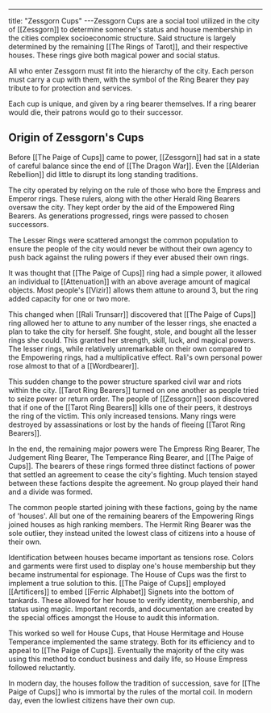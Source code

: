 ---
title: "Zessgorn Cups"
---Zessgorn Cups are a social tool utilized in the city of [[Zessgorn]] to determine someone's status and house membership in the cities complex socioeconomic structure. Said structure is largely determined by the remaining [[The Rings of Tarot]], and their respective houses. These rings give both magical power and social status.

All who enter Zessgorn must fit into the hierarchy of the city. Each person must carry a cup with them, with the symbol of the Ring Bearer they pay tribute to for protection and services.

Each cup is unique, and given by a ring bearer themselves. If a ring bearer would die, their patrons would go to their successor.

## Origin of Zessgorn's Cups
Before [[The Paige of Cups]] came to power, [[Zessgorn]] had sat in a state of careful balance since the end of [[The Dragon War]]. Even the [[Alderian Rebellion]] did little to disrupt its long standing traditions.

The city operated by relying on the rule of those who bore the Empress and Emperor rings. These rulers, along with the other Herald Ring Bearers oversaw the city. They kept order by the aid of the Empowered Ring Bearers. As generations progressed, rings were passed to chosen successors.

The Lesser Rings were scattered amongst the common population to ensure the people of the city would never be without their own agency to push back against the ruling powers if they ever abused their own rings.

It was thought that [[The Paige of Cups]] ring had a simple power, it allowed an individual to [[Attenuation]] with an above average amount of magical objects. Most people's [[Vizir]] allows them attune to around 3, but the ring added capacity for one or two more.

This changed when [[Rali Trunsarr]] discovered that [[The Paige of Cups]] ring allowed her to attune to any number of the lesser rings, she enacted a plan to take the city for herself. She fought, stole, and bought all the lesser rings she could. This granted her strength, skill, luck, and magical powers. The lesser rings, while relatively unremarkable on their own compared to the Empowering rings, had a multiplicative effect. Rali's own personal power rose almost to that of a [[Wordbearer]].

This sudden change to the power structure sparked civil war and riots within the city. [[Tarot Ring Bearers]] turned on one another as people tried to seize power or return order. The people of [[Zessgorn]] soon discovered that if one of the [[Tarot Ring Bearers]] kills one of their peers, it destroys the ring of the victim. This only increased tensions. Many rings were destroyed by assassinations or lost by the hands of fleeing [[Tarot Ring Bearers]].

In the end, the remaining major powers were The Empress Ring Bearer, The Judgement Ring Bearer, The Temperance Ring Bearer, and [[The Paige of Cups]]. The bearers of these rings formed three distinct factions of power that settled an agreement to cease the city's fighting. Much tension stayed between these factions despite the agreement. No group played their hand and a divide was formed.

The common people started joining with these factions, going by the name of 'houses'. All but one of the remaining bearers of the Empowering Rings joined houses as high ranking members. The Hermit Ring Bearer was the sole outlier, they instead united the lowest class of citizens into a house of their own.

Identification between houses became important as tensions rose. Colors and garments were first used to display one's house membership but they became instrumental for espionage. The House of Cups was the first to implement a true solution to this. [[The Paige of Cups]] employed [[Artificers]] to embed [[Ferric Alphabet]] Signets into the bottom of tankards. These allowed for her house to verify identity, membership, and status using magic. Important records, and documentation are created by the special offices amongst the House to audit this information.

This worked so well for House Cups, that House Hermitage and House Temperance implemented the same strategy. Both for its efficiency and to appeal to [[The Paige of Cups]]. Eventually the majority of the city was using this method to conduct business and daily life, so House Empress followed reluctantly.

In modern day, the houses follow the tradition of succession, save for [[The Paige of Cups]] who is immortal by the rules of the mortal coil. In modern day, even the lowliest citizens have their own cup.